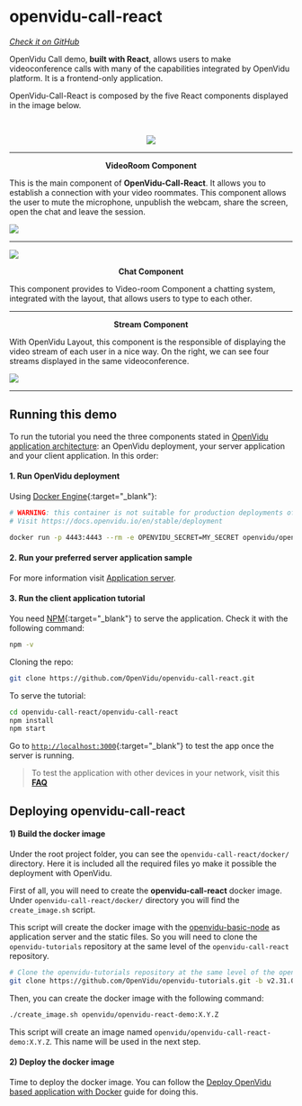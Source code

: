 # openvidu-call-react
<a href="https://github.com/OpenVidu/openvidu-call-react" target="_blank"><i class="icon ion-social-github"> Check it on GitHub</i></a>

OpenVidu Call demo,<strong> built with React</strong>,  allows users to make videoconference calls with many of the capabilities integrated by OpenVidu platform. It is a frontend-only application.

OpenVidu-Call-React is composed by the five React components displayed in the image below.

<br>
<p align="center">
  <img  class="img-responsive" src="img/demos/openvidu_call_react_diagram.png">
</p>


<hr>
<div class="row no-margin row-gallery">
	<div class="col-md-6">
		<p align="center"><strong>VideoRoom Component</strong></p>
		<p>This is the main component of <strong>OpenVidu-Call-React</strong>. It allows you to establish a connection with your video roommates. This component allows the user to mute the microphone, unpublish the webcam, share the screen, open the chat and leave the session.</p>
	</div>
	<div class="col-md-6">
		<a data-fancybox="gallery" data-type="image" class="fancybox-img" href="img/demos/openvidu_call_react1.png">
			<img class="img-responsive" data-type="image" class="fancybox-img" src="img/demos/openvidu_call_react1.png">
		</a>
	</div>
</div>
<hr>
<div class="row no-margin row-gallery">
	<div class="col-md-6">
		<a data-fancybox="gallery" data-type="image" class="fancybox-img" href="img/demos/openvidu_call_react_chat.png">
			<img class="img-responsive" src="img/demos/openvidu_call_react_chat.png">
		</a>
	</div>
	<div class="col-md-6">
		<p align="center"><strong>Chat Component</strong></p>
		<p>This component provides to Video-room Component a chatting system, integrated with the layout, that allows users to type to each other.
		</p>
	</div>
</div>
<hr>
<div class="row no-margin row-gallery">
	<div class="col-md-6">
		<p align="center"><strong>Stream Component</strong></p>
		<p> With OpenVidu Layout, this component is the responsible of displaying the video stream of each user in a nice way. On the right, we can see four streams displayed in the same videoconference.</p>
	</div>
	<div class="col-md-6">
		<a data-fancybox="gallery" data-type="image" class="fancybox-img" href="img/demos/openvidu_call_react2.png">
			<img class="img-responsive" src="img/demos/openvidu_call_react2.png">
		</a>
	</div>
</div>

---

## Running this demo


To run the tutorial you need the three components stated in [OpenVidu application architecture](developing-your-video-app/#openvidu-application-architecture): an OpenVidu deployment, your server application and your client application. In this order:

#### 1. Run OpenVidu deployment

Using [Docker Engine](https://docs.docker.com/engine/){:target="_blank"}:

```bash
# WARNING: this container is not suitable for production deployments of OpenVidu
# Visit https://docs.openvidu.io/en/stable/deployment

docker run -p 4443:4443 --rm -e OPENVIDU_SECRET=MY_SECRET openvidu/openvidu-dev:2.31.0
```

#### 2. Run your preferred server application sample

For more information visit [Application server](application-server/).

<div id="application-server-wrapper"></div>
<script src="js/load-common-template.js" data-pathToFile="server-application-samples.html" data-elementId="application-server-wrapper" data-runAnchorScript="false" data-useCurrentVersion="true"></script>

#### 3. Run the client application tutorial


You need [NPM](https://docs.npmjs.com/downloading-and-installing-node-js-and-npm){:target="_blank"} to serve the application. Check it with the following command:

```bash
npm -v
```

Cloning the repo:

```bash
git clone https://github.com/OpenVidu/openvidu-call-react.git
```

To serve the tutorial:

```bash
cd openvidu-call-react/openvidu-call-react
npm install
npm start
```

Go to [`http://localhost:3000`](http://localhost:3000){:target="_blank"} to test the app once the server is running.

> To test the application with other devices in your network, visit this **[FAQ](troubleshooting/#3-test-applications-in-my-network-with-multiple-devices)**

## Deploying openvidu-call-react

#### 1) Build the docker image

Under the root project folder, you can see the `openvidu-call-react/docker/` directory. Here it is included all the required files yo make it possible the deployment with OpenVidu.

First of all, you will need to create the **openvidu-call-react** docker image. Under `openvidu-call-react/docker/` directory you will find the `create_image.sh` script.

This script will create the docker image with the [openvidu-basic-node](application-server/openvidu-basic-node/) as application server and the static files. So you will need to clone the `openvidu-tutorials` repository at the same level of the `openvidu-call-react` repository.

```bash
# Clone the openvidu-tutorials repository at the same level of the openvidu-call-react repository
git clone https://github.com/OpenVidu/openvidu-tutorials.git -b v2.31.0
```

Then, you can create the docker image with the following command:

```bash
./create_image.sh openvidu/openvidu-react-demo:X.Y.Z
```

This script will create an image named `openvidu/openvidu-call-react-demo:X.Y.Z`. This name will be used in the next step.

#### 2) Deploy the docker image

Time to deploy the docker image. You can follow the [Deploy OpenVidu based application with Docker](deployment/deploying-openvidu-apps/#with-docker) guide for doing this.


<link rel="stylesheet" href="https://cdnjs.cloudflare.com/ajax/libs/fancybox/3.1.20/jquery.fancybox.min.css" />
<script src="https://cdnjs.cloudflare.com/ajax/libs/fancybox/3.1.20/jquery.fancybox.min.js"></script>
<script type='text/javascript' src='js/fancybox-setup.js'></script>
